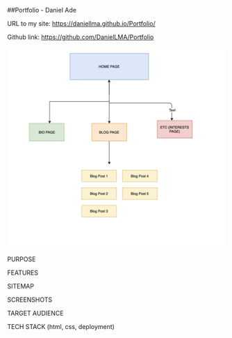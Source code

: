 ##Portfolio - Daniel Ade

URL to my site: https://daniellma.github.io/Portfolio/

Github link: https://github.com/DanielLMA/Portfolio

![](docs/sitemap.png)

PURPOSE

FEATURES

SITEMAP

SCREENSHOTS

TARGET AUDIENCE

TECH STACK (html, css, deployment)
